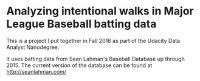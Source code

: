 # Analyzing intentional walks in Major League Baseball batting data

This is a project I put together in Fall 2016 as part of the Udacity Data Analyst Nanodegree.

It uses batting data from Sean Lahman's Baseball Database up through 2015. The current version of the database can be found at http://seanlahman.com/
